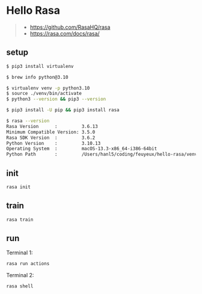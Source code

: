 # Hello Rasa

> - <https://github.com/RasaHQ/rasa>
> - <https://rasa.com/docs/rasa/>

## setup

```sh
$ pip3 install virtualenv

$ brew info python@3.10

$ virtualenv venv -p python3.10
$ source ./venv/bin/activate
$ python3 --version && pip3 --version

$ pip3 install -U pip && pip3 install rasa

$ rasa --version
Rasa Version      :         3.6.13
Minimum Compatible Version: 3.5.0
Rasa SDK Version  :         3.6.2
Python Version    :         3.10.13
Operating System  :         macOS-13.3-x86_64-i386-64bit
Python Path       :         /Users/hanl5/coding/feuyeux/hello-rasa/venv/bin/python
```

## init

```sh
rasa init
```

## train

```sh
rasa train
```

## run

Terminal 1:

```sh
rasa run actions
```

Terminal 2:

```sh
rasa shell
```
